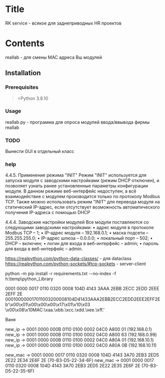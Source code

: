 # Title
RK service - всякое для заднеприводных HR проектов 

# Contents
reallab - для смены MAC адреса Вш модулей

## Installation

### Prerequisites
>=Python 3.8.10

### Usage
reallab.py - программа для опроса модулей ввода/ввывода фирмы reallab

### TODO
Вынести GUI в отдельный класс


### help
4.4.5. Применение режима "INIT"
Режим "INIT" используется для запуска модуля с заводскими настройками
(режим DHCP отключен), и позволяет узнать ранее установленные параметры конфигурации модуля. В данном режиме веб-интерфейс недоступен,
а всё взаимодействие с модулем производится только по протоколу Modbus TCP. Также можно использовать режим "INIT" для перевода модуля на
статический IP-адрес, если отсутствует возможность автоматического получения IP-адреса с помощью DHCP

4.4.4. Заводские настройки модулей
Все модули поставляются со следующими заводскими настройками:
• адрес модуля в протоколе Modbus TCP – 1;
• IP-адрес модуля – 192.168.0.1;
• маска подсети – 255.255.255.0;
• IP-адрес шлюза – 0.0.0.0;
• локальный порт – 502;
• DHCP – включен;
• логин для входа в веб-интерфейс – admin;
• пароль для входа в веб-интерфейс – admin.



https://realpython.com/python-data-classes/   - для dataclass
https://realpython.com/python-sockets/#tcp-sockets - server-client

python -m pip  install -r requirements.txt --no-index -f h:\\temp\\python_Library


0001 0000 0017 0110 0320 0008 104D 4143 3AAA 2EBB 2ECC 2EDD 2EEE 2EFF 2E
000100000017011003200008104D41433AAA2EBB2ECC2EDD2EEE2EFF2E
b'\x00\x01\x00\x00\x00\x17\x01\x10\x03 \x00\x08\x10MAC:\xaa.\xbb.\xcc.\xdd.\xee.\xff.'




Ваня

new_ip -> 0001 0000 000B 0110 0100 0002 04C0 A800 01 (192.168.0.1)
new_ip -> 0001 0000 000B 0110 0100 0002 04C0 A800 63 (192.168.0.99)
new_ip -> 0001 0000 000B 0110 0100 0002 04C0 A80A 01 (192.168.10.1)
new_ip -> 0001 0000 000B 0110 0100 0002 04C0 A80A 0B (192.168.10.11)

new_mac -> 0001 0000 0017 0110 0320 0008 104D 4143 3A70 2EB3 2ED5 2E22 2E34 2E6F 2E (70-B3-D5-22-34-6F)
new_mac -> 0001 0000 0017 0110 0320 0008 104D 4143 3A70 2EB3 2ED5 2E22 2E35 2E6F 2E (70-B3-D5-22-35-6F)


